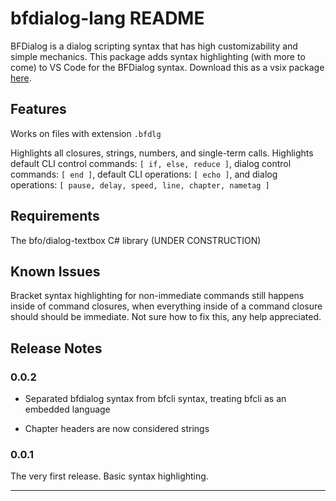 # bfdialog-lang README

BFDialog is a dialog scripting syntax that has high customizability and simple mechanics. This package adds syntax highlighting (with more to come) to VS Code for the BFDialog syntax. Download this as a vsix package [here](https://drive.google.com/file/d/1lxIB3_qN_bhoh18ajXzemDkXCdaxDg6o/view?usp=sharing).

## Features

Works on files with extension `.bfdlg`

Highlights all closures, strings, numbers, and single-term calls. Highlights default CLI control commands: `[ if, else, reduce ]`, dialog control commands: `[ end ]`, default CLI operations: `[ echo ]`, and dialog operations: `[ pause, delay, speed, line, chapter, nametag ]`

## Requirements

The bfo/dialog-textbox C# library (UNDER CONSTRUCTION)

## Known Issues

Bracket syntax highlighting for non-immediate commands still happens inside of command closures, when everything inside of a command closure should should be immediate. Not sure how to fix this, any help appreciated.

## Release Notes

### 0.0.2

- Separated bfdialog syntax from bfcli syntax, treating bfcli as an embedded language

- Chapter headers are now considered strings

### 0.0.1

The very first release. Basic syntax highlighting.

---
